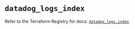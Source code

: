 # `datadog_logs_index`

Refer to the Terraform Registry for docs: [`datadog_logs_index`](https://registry.terraform.io/providers/datadog/datadog/3.48.1/docs/resources/logs_index).
